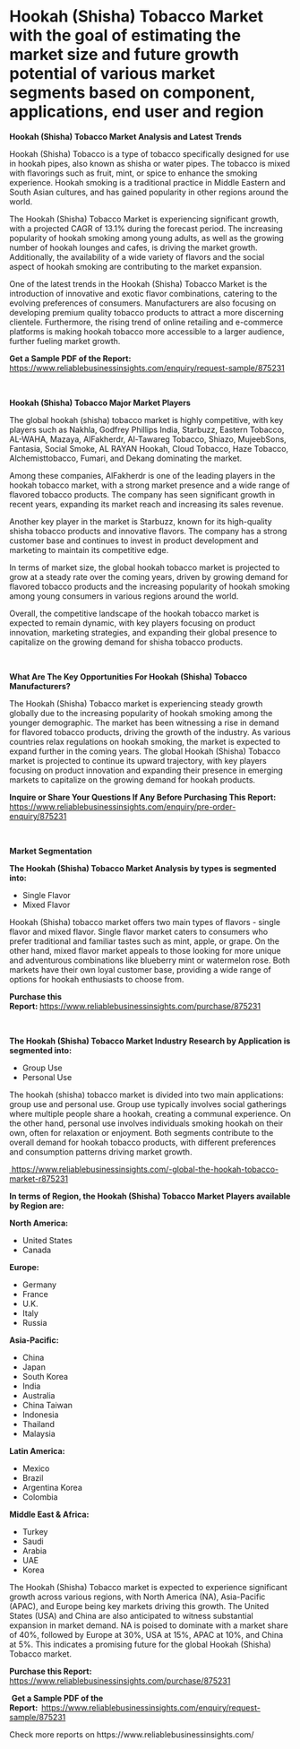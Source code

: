 <p><h1>Hookah (Shisha) Tobacco Market with the goal of estimating the market size and future growth potential of various market segments based on component, applications, end user and region</h1></p><p><strong>Hookah (Shisha) Tobacco Market Analysis and Latest Trends</strong></p>
<p><p>Hookah (Shisha) Tobacco is a type of tobacco specifically designed for use in hookah pipes, also known as shisha or water pipes. The tobacco is mixed with flavorings such as fruit, mint, or spice to enhance the smoking experience. Hookah smoking is a traditional practice in Middle Eastern and South Asian cultures, and has gained popularity in other regions around the world.</p><p>The Hookah (Shisha) Tobacco Market is experiencing significant growth, with a projected CAGR of 13.1% during the forecast period. The increasing popularity of hookah smoking among young adults, as well as the growing number of hookah lounges and cafes, is driving the market growth. Additionally, the availability of a wide variety of flavors and the social aspect of hookah smoking are contributing to the market expansion.</p><p>One of the latest trends in the Hookah (Shisha) Tobacco Market is the introduction of innovative and exotic flavor combinations, catering to the evolving preferences of consumers. Manufacturers are also focusing on developing premium quality tobacco products to attract a more discerning clientele. Furthermore, the rising trend of online retailing and e-commerce platforms is making hookah tobacco more accessible to a larger audience, further fueling market growth.</p></p>
<p><strong>Get a Sample PDF of the Report:&nbsp;</strong> <a href="https://www.reliablebusinessinsights.com/enquiry/request-sample/875231">https://www.reliablebusinessinsights.com/enquiry/request-sample/875231</a></p>
<p>&nbsp;</p>
<p><strong>Hookah (Shisha) Tobacco Major Market Players</strong></p>
<p><p>The global hookah (shisha) tobacco market is highly competitive, with key players such as Nakhla, Godfrey Phillips India, Starbuzz, Eastern Tobacco, AL-WAHA, Mazaya, AlFakherdr, Al-Tawareg Tobacco, Shiazo, MujeebSons, Fantasia, Social Smoke, AL RAYAN Hookah, Cloud Tobacco, Haze Tobacco, Alchemisttobacco, Fumari, and Dekang dominating the market.</p><p>Among these companies, AlFakherdr is one of the leading players in the hookah tobacco market, with a strong market presence and a wide range of flavored tobacco products. The company has seen significant growth in recent years, expanding its market reach and increasing its sales revenue.</p><p>Another key player in the market is Starbuzz, known for its high-quality shisha tobacco products and innovative flavors. The company has a strong customer base and continues to invest in product development and marketing to maintain its competitive edge.</p><p>In terms of market size, the global hookah tobacco market is projected to grow at a steady rate over the coming years, driven by growing demand for flavored tobacco products and the increasing popularity of hookah smoking among young consumers in various regions around the world.</p><p>Overall, the competitive landscape of the hookah tobacco market is expected to remain dynamic, with key players focusing on product innovation, marketing strategies, and expanding their global presence to capitalize on the growing demand for shisha tobacco products.</p></p>
<p>&nbsp;</p>
<p><strong>What Are The Key Opportunities For Hookah (Shisha) Tobacco Manufacturers?</strong></p>
<p><p>The Hookah (Shisha) Tobacco market is experiencing steady growth globally due to the increasing popularity of hookah smoking among the younger demographic. The market has been witnessing a rise in demand for flavored tobacco products, driving the growth of the industry. As various countries relax regulations on hookah smoking, the market is expected to expand further in the coming years. The global Hookah (Shisha) Tobacco market is projected to continue its upward trajectory, with key players focusing on product innovation and expanding their presence in emerging markets to capitalize on the growing demand for hookah products.</p></p>
<p><strong>Inquire or Share Your Questions If Any Before Purchasing This Report:</strong> <a href="https://www.reliablebusinessinsights.com/enquiry/pre-order-enquiry/875231">https://www.reliablebusinessinsights.com/enquiry/pre-order-enquiry/875231</a></p>
<p>&nbsp;</p>
<p><strong>Market Segmentation</strong></p>
<p><strong>The Hookah (Shisha) Tobacco Market Analysis by types is segmented into:</strong></p>
<p><ul><li>Single Flavor</li><li>Mixed Flavor</li></ul></p>
<p><p>Hookah (Shisha) tobacco market offers two main types of flavors - single flavor and mixed flavor. Single flavor market caters to consumers who prefer traditional and familiar tastes such as mint, apple, or grape. On the other hand, mixed flavor market appeals to those looking for more unique and adventurous combinations like blueberry mint or watermelon rose. Both markets have their own loyal customer base, providing a wide range of options for hookah enthusiasts to choose from.</p></p>
<p><strong>Purchase this Report:&nbsp;</strong><a href="https://www.reliablebusinessinsights.com/purchase/875231">https://www.reliablebusinessinsights.com/purchase/875231</a></p>
<p>&nbsp;</p>
<p><strong>The Hookah (Shisha) Tobacco Market Industry Research by Application is segmented into:</strong></p>
<p><ul><li>Group Use</li><li>Personal Use</li></ul></p>
<p><p>The hookah (shisha) tobacco market is divided into two main applications: group use and personal use. Group use typically involves social gatherings where multiple people share a hookah, creating a communal experience. On the other hand, personal use involves individuals smoking hookah on their own, often for relaxation or enjoyment. Both segments contribute to the overall demand for hookah tobacco products, with different preferences and consumption patterns driving market growth.</p></p>
<p><a href="https://www.reliablebusinessinsights.com/-global-the-hookah-tobacco-market-r875231">&nbsp;https://www.reliablebusinessinsights.com/-global-the-hookah-tobacco-market-r875231</a></p>
<p><strong>In terms of Region, the Hookah (Shisha) Tobacco Market Players available by Region are:</strong></p>
<p>
    <p> <strong> North America: </strong>
        <ul>
            <li>United States</li>
            <li>Canada</li>
        </ul>
        </p> 
    <p> <strong> Europe: </strong>
        <ul>
            <li>Germany</li>
            <li>France</li>
            <li>U.K.</li>
            <li>Italy</li>
            <li>Russia</li>
        </ul>
        </p> 
    <p> <strong> Asia-Pacific: </strong>
        <ul>
            <li>China</li>
            <li>Japan</li>
            <li>South Korea</li>
            <li>India</li>
            <li>Australia</li>
            <li>China Taiwan</li>
            <li>Indonesia</li>
            <li>Thailand</li>
            <li>Malaysia</li>
        </ul>
        </p> 
    <p> <strong> Latin America: </strong>
        <ul>
            <li>Mexico</li>
            <li>Brazil</li>
            <li>Argentina Korea</li>
            <li>Colombia</li>
        </ul>
        </p> 
    <p> <strong> Middle East & Africa: </strong>
        <ul>
            <li>Turkey</li>
            <li>Saudi</li>
            <li>Arabia</li>
            <li>UAE</li>
            <li>Korea</li>
        </ul>
    </p>
    </p>
<p><p>The Hookah (Shisha) Tobacco market is expected to experience significant growth across various regions, with North America (NA), Asia-Pacific (APAC), and Europe being key markets driving this growth. The United States (USA) and China are also anticipated to witness substantial expansion in market demand. NA is poised to dominate with a market share of 40%, followed by Europe at 30%, USA at 15%, APAC at 10%, and China at 5%. This indicates a promising future for the global Hookah (Shisha) Tobacco market.</p></p>
<p><strong>Purchase this Report: </strong><a href="https://www.reliablebusinessinsights.com/purchase/875231">https://www.reliablebusinessinsights.com/purchase/875231</a></p>
<p>&nbsp;<strong>Get a Sample PDF of the Report:&nbsp;&nbsp;</strong><a href="https://www.reliablebusinessinsights.com/enquiry/request-sample/875231">https://www.reliablebusinessinsights.com/enquiry/request-sample/875231</a></p>
<p><strong></strong></p>
<p>Check more reports on https://www.reliablebusinessinsights.com/</p>
